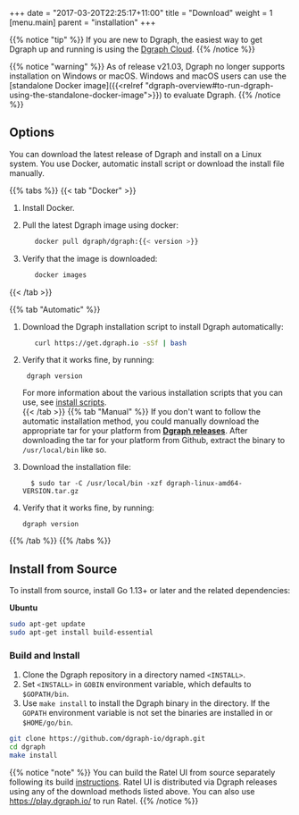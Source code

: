 +++
date = "2017-03-20T22:25:17+11:00"
title = "Download"
weight = 1
[menu.main]
    parent = "installation"
+++

{{% notice "tip" %}}
If you are new to Dgraph, the easiest way to get Dgraph up and running is using the [Dgraph Cloud](https://cloud.dgraph.io/). 
{{% /notice %}}


{{% notice "warning" %}}
As of release v21.03, Dgraph no longer supports installation on Windows or macOS.
Windows and macOS users can use the [standalone Docker image]({{<relref "dgraph-overview#to-run-dgraph-using-the-standalone-docker-image">}}) to evaluate Dgraph.
{{% /notice %}}

## Options

You can download the latest release of Dgraph and install on a Linux system. You use Docker, automatic install script or download the install file manually.


{{% tabs %}} {{< tab "Docker" >}}
1. Install Docker.

1. Pull the latest Dgraph image using docker:
   ```sh
      docker pull dgraph/dgraph:{{< version >}}
   ```
1. Verify that the image is downloaded:

   ```sh
      docker images
    ```
{{< /tab >}} 

{{% tab "Automatic" %}}

1. Download the Dgraph installation script to install Dgraph automatically:
   ```sh
      curl https://get.dgraph.io -sSf | bash
   ```   

1. Verify that it works fine, by running:
    ```
     dgraph version
    ```
   For more information about the various installation scripts that you can use, see [install scripts](https://github.com/dgraph-io/Install-Dgraph).   
{{< /tab >}}
{{% tab "Manual" %}}
If you don't want to follow the automatic installation method, you could manually download the appropriate tar for your platform from **[Dgraph releases](https://github.com/dgraph-io/dgraph/releases)**. After downloading the tar for your platform from Github, extract the binary to `/usr/local/bin` like so.

1. Download the installation file:
    ```
      $ sudo tar -C /usr/local/bin -xzf dgraph-linux-amd64-VERSION.tar.gz
    ```
1. Verify that it works fine, by running:
     ```
     dgraph version
     ```     
{{% /tab %}} {{% /tabs %}}


## Install from Source

To install from source, install Go 1.13+ or later and the related dependencies:

**Ubuntu**
```bash
sudo apt-get update
sudo apt-get install build-essential
```

### Build and Install

1. Clone the Dgraph repository in a directory named `<INSTALL>`.
1. Set `<INSTALL>` in `GOBIN` environment variable, which defaults to `$GOPATH/bin`. 
1. Use `make install` to install the Dgraph binary in the directory. 
   If the `GOPATH` environment variable is not set the binaries are installed in or `$HOME/go/bin`. 
   
```bash
git clone https://github.com/dgraph-io/dgraph.git
cd dgraph
make install
```
{{% notice "note" %}}
You can build the Ratel UI from source separately following its build
[instructions](https://github.com/dgraph-io/ratel/blob/master/INSTRUCTIONS.md).
Ratel UI is distributed via Dgraph releases using any of the download methods
listed above. You can also use https://play.dgraph.io/ to run Ratel.
{{% /notice %}}

